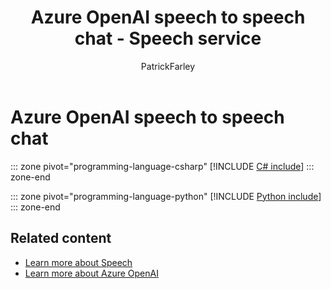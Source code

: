 ﻿---
title: "Azure OpenAI speech to speech chat - Speech service"
titleSuffix: Azure AI services
description: In this how-to guide, use Speech to converse with Azure OpenAI. Speech recognizes audio, sends it to Azure OpenAI, and synthesizes speech responses.
author: PatrickFarley
manager: nitinme
ms.service: azure-ai-speech
ms.custom: build-2023, build-2023-dataai, devx-track-python
ms.topic: how-to
ms.date: 08/07/2025
ms.author: pafarley
zone_pivot_groups: programming-languages-csharp-python
keywords: speech to text, openai
#customer intent: As a developer, I want to create a voice-based chat system to talk to the Azure OpenAI application I host through Azure to simplify AI interactions.
---

# Azure OpenAI speech to speech chat

::: zone pivot="programming-language-csharp"
[!INCLUDE [C# include](./includes/quickstarts/openai-speech/csharp.md)]
::: zone-end

::: zone pivot="programming-language-python"
[!INCLUDE [Python include](./includes/quickstarts/openai-speech/python.md)]
::: zone-end

## Related content

- [Learn more about Speech](overview.md)
- [Learn more about Azure OpenAI](../../ai-foundry/openai/overview.md)
